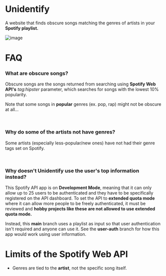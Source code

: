 

# Unidentify

A website that finds obscure songs matching the genres of artists in your  **Spotify playlist.**

![image](https://github.com/rian-kh/unidentify/assets/128095876/925b581c-dcab-4e45-9b0c-baa754cce200)


# FAQ

### What are obscure songs?

Obscure songs are the songs returned from searching using **Spotify Web API's** *tag:hipster* parameter, which searches for songs with the lowest 10% popularity.

Note that some songs in **popular** genres (ex. pop, rap) might not be obscure at all...


&nbsp;
&nbsp;

### Why do some of the artists not have genres?

Some artists (especially less-popular/new ones) have not had their genre tags set on Spotify. 

&nbsp;
&nbsp;

### Why doesn't Unidentify use the user's top information instead?

This Spotify API app is on  **Development Mode**, meaning that it can only allow up to 25 users to be authenticated and they have to be specifically registered on the API dashboard. To set the API to  **extended quota mode**  where it can allow more people to be freely authenticated, it must be reviewed and  **hobby projects like these are not allowed to use extended quota mode.**

Instead, this  **main**  branch uses a playlist as input so that user authentication isn't required and anyone can use it. See the **user-auth** branch for how this app would work using user information.

# Limits of the Spotify Web API
- Genres are tied to the **artist**, not the specific song itself.
